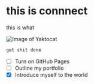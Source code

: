 # this is connnect

this is what

![Image of Yaktocat](https://octodex.github.com/images/yaktocat.png)


```powershell
get shit done
```

- [ ] Turn on GitHub Pages
- [ ] Outline my portfolio
- [x] Introduce myself to the world
